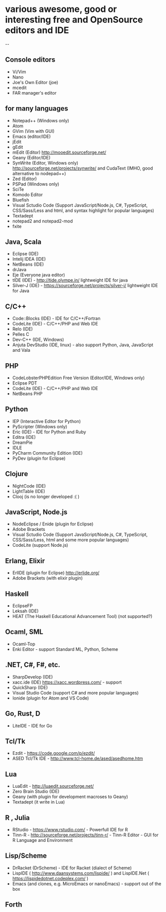 # various awesome, good or interesting free and OpenSource editors and IDE

--

## Console editors

- Vi/Vim
- Nano
- Joe's Own Editor (joe)
- mcedit
- FAR manager's editor

## for many languages

- Notepad++ (Windows only)
- Atom
- GVim (Vim with GUI)
- Emacs (editor/IDE)
- jEdit
- gEdit
- mEdit (Editor) http://mooedit.sourceforge.net/
- Geany (Editor/IDE)
- SynWrite (Editor, Windows only) http://sourceforge.net/projects/synwrite/ and CudaText (IMHO, good alternative to nodepad++)
- Zed (Editor)
- PSPad (Windows only)
- SciTe
- Komodo Editor
- Bluefish
- Visual Sctudio Code (Support JavaScript/Node.js, C#, TypeScript, CSS/Sass/Less and html, and syntax highlight for popular languages)
- Textadept
- notepad2 and notepad2-mod
- fxite 

## Java, Scala

- Eclipse (IDE)
- Intelij IDEA (IDE)
- NetBeans (IDE)
- drJava
- Eje (Everyone java editor)
- tIDE (IDE) - http://tide.olympe.in/ lightweight IDE for java
- Silver-J (IDE) - https://sourceforge.net/projects/silver-j/ lightweight IDE for Java 

## C/C++

- Code::Blocks (IDE) - IDE for C/C++/Fortran
- CodeLite (IDE) - C/C++/PHP and Web IDE
- Relo (IDE)
- Pelles C
- Dev-C++ (IDE, Windows)
- Anjuta DevStudio (IDE, linux) - also support Python, Java, JavaScript and Vala

## PHP

- CodeLobsterPHPEdition Free Version (Editor/IDE, Windows only)
- Eclipse PDT
- CodeLite (IDE) - C/C++/PHP and Web IDE
- NetBeans PHP

## Python

- IEP (Interactive Editor for Python)
- PyScripter (Windows only)
- Eric (IDE) - IDE for Python and Ruby
- Editra (IDE)
- DreamPie
- IDLE
- PyCharm Community Edition (IDE)
- PyDev (plugin for Eclipse)

## Clojure
- NightCode (IDE)
- LightTable (IDE)
- Clooj (is no longer developed :( )

## JavaScript, Node.js
- NodeEclipse / Enide (plugin for Eclipse)
- Adobe Brackets
- Visual Sctudio Code (Support JavaScript/Node.js, C#, TypeScript, CSS/Sass/Less, html and some more popular languages)
- CodeLite (support Node.js)

## Erlang, Elixir
- ErlIDE (plugin for Eclipse) http://erlide.org/
- Adobe Brackets (with elixir plugin)

## Haskell
- EclipseFP
- Leksah (IDE)
- HEAT (The Haskell Educational Advancement Tool) (not supported?)

## Ocaml, SML
- Ocaml-Top
- Enki Editor - support Standard ML, Python, Scheme

## .NET, C#, F#, etc.
- SharpDevelop (IDE)
- xacc.ide (IDE) https://xacc.wordpress.com/ - support 
- QuickSharp (IDE)
- Visual Studio Code (support C# and more popular languages)
- Ionide (plugin for Atom and VS Code)

## Go, Rust, D
- LiteIDE - IDE for Go

## Tcl/Tk
- Ezdit - https://code.google.com/p/ezdit/
- ASED Tcl/Tk IDE - http://www.tcl-home.de/ased/asedhome.htm

## Lua
- LuaEdit - http://luaedit.sourceforge.net/
- Zero Brain Studio (IDE)
- Geany (with plugin for development macroses to Geany)
- Textadept (it write in Lua)

## R , Julia
- RStudio - https://www.rstudio.com/ - Powerfull IDE for R
- Tinn-R - http://sourceforge.net/projects/tinn-r/ - Tinn-R Editor - GUI for R Language and Environment

## Lisp/Scheme
- DrRacket (DrScheme) - IDE for Racket (dialect of Scheme)
- LispIDE ( http://www.daansystems.com/lispide/ ) and LispIDE.Net ( https://lispidedotnet.codeplex.com/ )
- Emacs (and clones, e.g. MicroEmacs or nanoEmacs) - support out of the box

## Forth


